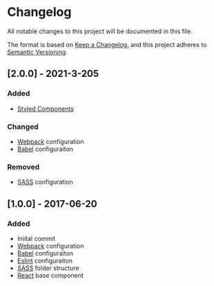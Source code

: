 # Changelog
All notable changes to this project will be documented in this file.

The format is based on [Keep a Changelog](https://keepachangelog.com/en/1.0.0/),
and this project adheres to [Semantic Versioning](https://semver.org/spec/v2.0.0.html).


## [2.0.0] - 2021-3-205
### Added

- [Styled Components](https://styled-components.com/)

### Changed
- [Webpack](https://webpack.js.org/) configuration
- [Babel](https://babeljs.io/) configuraiton

### Removed
- [SASS](https://sass-lang.com/) configuration


## [1.0.0] - 2017-06-20
### Added
- Iniital commit
- [Webpack](https://webpack.js.org/) configuration
- [Babel](https://babeljs.io/) configuraiton
- [Eslint](https://eslint.org/) configuraiton
- [SASS](https://sass-lang.com/) folder structure
- [React](https://reactjs.org/) base component